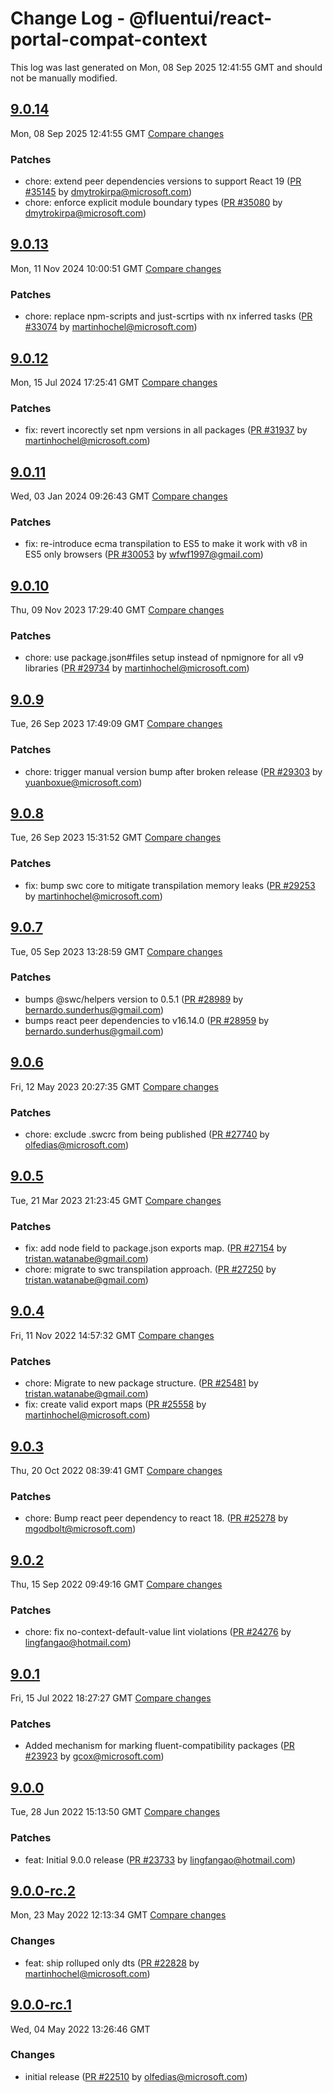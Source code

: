 # Change Log - @fluentui/react-portal-compat-context

This log was last generated on Mon, 08 Sep 2025 12:41:55 GMT and should not be manually modified.

<!-- Start content -->

## [9.0.14](https://github.com/microsoft/fluentui/tree/@fluentui/react-portal-compat-context_v9.0.14)

Mon, 08 Sep 2025 12:41:55 GMT 
[Compare changes](https://github.com/microsoft/fluentui/compare/@fluentui/react-portal-compat-context_v9.0.13..@fluentui/react-portal-compat-context_v9.0.14)

### Patches

- chore: extend peer dependencies versions to support React 19 ([PR #35145](https://github.com/microsoft/fluentui/pull/35145) by dmytrokirpa@microsoft.com)
- chore: enforce explicit module boundary types ([PR #35080](https://github.com/microsoft/fluentui/pull/35080) by dmytrokirpa@microsoft.com)

## [9.0.13](https://github.com/microsoft/fluentui/tree/@fluentui/react-portal-compat-context_v9.0.13)

Mon, 11 Nov 2024 10:00:51 GMT 
[Compare changes](https://github.com/microsoft/fluentui/compare/@fluentui/react-portal-compat-context_v9.0.12..@fluentui/react-portal-compat-context_v9.0.13)

### Patches

- chore: replace npm-scripts and just-scrtips with nx inferred tasks ([PR #33074](https://github.com/microsoft/fluentui/pull/33074) by martinhochel@microsoft.com)

## [9.0.12](https://github.com/microsoft/fluentui/tree/@fluentui/react-portal-compat-context_v9.0.12)

Mon, 15 Jul 2024 17:25:41 GMT 
[Compare changes](https://github.com/microsoft/fluentui/compare/@fluentui/react-portal-compat-context_v9.0.11..@fluentui/react-portal-compat-context_v9.0.12)

### Patches

- fix: revert incorectly set npm versions in all packages ([PR #31937](https://github.com/microsoft/fluentui/pull/31937) by martinhochel@microsoft.com)

## [9.0.11](https://github.com/microsoft/fluentui/tree/@fluentui/react-portal-compat-context_v9.0.11)

Wed, 03 Jan 2024 09:26:43 GMT 
[Compare changes](https://github.com/microsoft/fluentui/compare/@fluentui/react-portal-compat-context_v9.0.10..@fluentui/react-portal-compat-context_v9.0.11)

### Patches

- fix: re-introduce ecma transpilation to ES5 to make it work with v8  in ES5 only browsers ([PR #30053](https://github.com/microsoft/fluentui/pull/30053) by wfwf1997@gmail.com)

## [9.0.10](https://github.com/microsoft/fluentui/tree/@fluentui/react-portal-compat-context_v9.0.10)

Thu, 09 Nov 2023 17:29:40 GMT 
[Compare changes](https://github.com/microsoft/fluentui/compare/@fluentui/react-portal-compat-context_v9.0.9..@fluentui/react-portal-compat-context_v9.0.10)

### Patches

- chore: use package.json#files setup instead of npmignore for all v9 libraries ([PR #29734](https://github.com/microsoft/fluentui/pull/29734) by martinhochel@microsoft.com)

## [9.0.9](https://github.com/microsoft/fluentui/tree/@fluentui/react-portal-compat-context_v9.0.9)

Tue, 26 Sep 2023 17:49:09 GMT 
[Compare changes](https://github.com/microsoft/fluentui/compare/@fluentui/react-portal-compat-context_v9.0.8..@fluentui/react-portal-compat-context_v9.0.9)

### Patches

- chore: trigger manual version bump after broken release ([PR #29303](https://github.com/microsoft/fluentui/pull/29303) by yuanboxue@microsoft.com)

## [9.0.8](https://github.com/microsoft/fluentui/tree/@fluentui/react-portal-compat-context_v9.0.8)

Tue, 26 Sep 2023 15:31:52 GMT 
[Compare changes](https://github.com/microsoft/fluentui/compare/@fluentui/react-portal-compat-context_v9.0.7..@fluentui/react-portal-compat-context_v9.0.8)

### Patches

- fix: bump swc core to mitigate transpilation memory leaks ([PR #29253](https://github.com/microsoft/fluentui/pull/29253) by martinhochel@microsoft.com)

## [9.0.7](https://github.com/microsoft/fluentui/tree/@fluentui/react-portal-compat-context_v9.0.7)

Tue, 05 Sep 2023 13:28:59 GMT 
[Compare changes](https://github.com/microsoft/fluentui/compare/@fluentui/react-portal-compat-context_v9.0.6..@fluentui/react-portal-compat-context_v9.0.7)

### Patches

- bumps @swc/helpers version to 0.5.1 ([PR #28989](https://github.com/microsoft/fluentui/pull/28989) by bernardo.sunderhus@gmail.com)
- bumps react peer dependencies to v16.14.0 ([PR #28959](https://github.com/microsoft/fluentui/pull/28959) by bernardo.sunderhus@gmail.com)

## [9.0.6](https://github.com/microsoft/fluentui/tree/@fluentui/react-portal-compat-context_v9.0.6)

Fri, 12 May 2023 20:27:35 GMT 
[Compare changes](https://github.com/microsoft/fluentui/compare/@fluentui/react-portal-compat-context_v9.0.5..@fluentui/react-portal-compat-context_v9.0.6)

### Patches

- chore: exclude .swcrc from being published ([PR #27740](https://github.com/microsoft/fluentui/pull/27740) by olfedias@microsoft.com)

## [9.0.5](https://github.com/microsoft/fluentui/tree/@fluentui/react-portal-compat-context_v9.0.5)

Tue, 21 Mar 2023 21:23:45 GMT 
[Compare changes](https://github.com/microsoft/fluentui/compare/@fluentui/react-portal-compat-context_v9.0.4..@fluentui/react-portal-compat-context_v9.0.5)

### Patches

- fix: add node field to package.json exports map. ([PR #27154](https://github.com/microsoft/fluentui/pull/27154) by tristan.watanabe@gmail.com)
- chore: migrate to swc transpilation approach. ([PR #27250](https://github.com/microsoft/fluentui/pull/27250) by tristan.watanabe@gmail.com)

## [9.0.4](https://github.com/microsoft/fluentui/tree/@fluentui/react-portal-compat-context_v9.0.4)

Fri, 11 Nov 2022 14:57:32 GMT 
[Compare changes](https://github.com/microsoft/fluentui/compare/@fluentui/react-portal-compat-context_v9.0.3..@fluentui/react-portal-compat-context_v9.0.4)

### Patches

- chore: Migrate to new package structure. ([PR #25481](https://github.com/microsoft/fluentui/pull/25481) by tristan.watanabe@gmail.com)
- fix: create valid export maps ([PR #25558](https://github.com/microsoft/fluentui/pull/25558) by martinhochel@microsoft.com)

## [9.0.3](https://github.com/microsoft/fluentui/tree/@fluentui/react-portal-compat-context_v9.0.3)

Thu, 20 Oct 2022 08:39:41 GMT 
[Compare changes](https://github.com/microsoft/fluentui/compare/@fluentui/react-portal-compat-context_v9.0.2..@fluentui/react-portal-compat-context_v9.0.3)

### Patches

- chore: Bump react peer dependency to react 18. ([PR #25278](https://github.com/microsoft/fluentui/pull/25278) by mgodbolt@microsoft.com)

## [9.0.2](https://github.com/microsoft/fluentui/tree/@fluentui/react-portal-compat-context_v9.0.2)

Thu, 15 Sep 2022 09:49:16 GMT 
[Compare changes](https://github.com/microsoft/fluentui/compare/@fluentui/react-portal-compat-context_v9.0.1..@fluentui/react-portal-compat-context_v9.0.2)

### Patches

- chore: fix no-context-default-value lint violations ([PR #24276](https://github.com/microsoft/fluentui/pull/24276) by lingfangao@hotmail.com)

## [9.0.1](https://github.com/microsoft/fluentui/tree/@fluentui/react-portal-compat-context_v9.0.1)

Fri, 15 Jul 2022 18:27:27 GMT 
[Compare changes](https://github.com/microsoft/fluentui/compare/@fluentui/react-portal-compat-context_v9.0.0..@fluentui/react-portal-compat-context_v9.0.1)

### Patches

- Added mechanism for marking fluent-compatibility packages ([PR #23923](https://github.com/microsoft/fluentui/pull/23923) by gcox@microsoft.com)

## [9.0.0](https://github.com/microsoft/fluentui/tree/@fluentui/react-portal-compat-context_v9.0.0)

Tue, 28 Jun 2022 15:13:50 GMT 
[Compare changes](https://github.com/microsoft/fluentui/compare/@fluentui/react-portal-compat-context_v9.0.0-rc.2..@fluentui/react-portal-compat-context_v9.0.0)

### Patches

- feat: Initial 9.0.0 release ([PR #23733](https://github.com/microsoft/fluentui/pull/23733) by lingfangao@hotmail.com)

## [9.0.0-rc.2](https://github.com/microsoft/fluentui/tree/@fluentui/react-portal-compat-context_v9.0.0-rc.2)

Mon, 23 May 2022 12:13:34 GMT 
[Compare changes](https://github.com/microsoft/fluentui/compare/@fluentui/react-portal-compat-context_v9.0.0-rc.1..@fluentui/react-portal-compat-context_v9.0.0-rc.2)

### Changes

- feat: ship rolluped only dts ([PR #22828](https://github.com/microsoft/fluentui/pull/22828) by martinhochel@microsoft.com)

## [9.0.0-rc.1](https://github.com/microsoft/fluentui/tree/@fluentui/react-portal-compat-context_v9.0.0-rc.1)

Wed, 04 May 2022 13:26:46 GMT

### Changes

- initial release ([PR #22510](https://github.com/microsoft/fluentui/pull/22510) by olfedias@microsoft.com)
